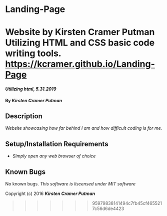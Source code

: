 
# Landing-Page
Website by Kirsten Cramer Putman
Utilizing HTML and CSS basic code writing tools.
https://kcramer.github.io/Landing-Page
=======
#### _Utilizing html, 5.31.2019_

#### By _**Kirsten Cramer Putman**_

## Description

_Website showcasing how far behind I am and how difficult coding is for me._

## Setup/Installation Requirements

* _Simply open any web browser of choice_

## Known Bugs
No known bugs.
*This software is liscensed under MIT software*

Copyright (c) 2016 **_Kirsten Cramer Putman_**
>>>>>>> 95979838141494c7fb45cf4655217c56d6de4423
